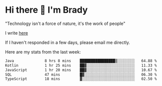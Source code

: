 # Hi there 👋 I'm Brady

"Technology isn't a force of nature, it's the work of people"

I write [here](https://github.com/hawk0120/blog)

If I haven't responded in a few days, please email me directly. 

Here are my stats from the last week:
<!--START_SECTION:waka-->

```txt
Java              8 hrs 8 mins    ████████████████▒░░░░░░░░   64.88 %
Kotlin            1 hr 25 mins    ██▓░░░░░░░░░░░░░░░░░░░░░░   11.33 %
JavaScript        1 hr 20 mins    ██▓░░░░░░░░░░░░░░░░░░░░░░   10.67 %
SQL               47 mins         █▓░░░░░░░░░░░░░░░░░░░░░░░   06.30 %
TypeScript        18 mins         ▓░░░░░░░░░░░░░░░░░░░░░░░░   02.50 %
```

<!--END_SECTION:waka-->


